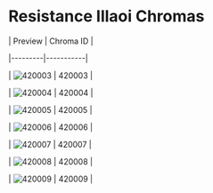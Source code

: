 # Resistance Illaoi Chromas


| Preview | Chroma ID |

|---------|-----------|

| ![420003](https://raw.communitydragon.org/latest/plugins/rcp-be-lol-game-data/global/default/v1/champion-chroma-images/420/420003.png) | 420003 |

| ![420004](https://raw.communitydragon.org/latest/plugins/rcp-be-lol-game-data/global/default/v1/champion-chroma-images/420/420004.png) | 420004 |

| ![420005](https://raw.communitydragon.org/latest/plugins/rcp-be-lol-game-data/global/default/v1/champion-chroma-images/420/420005.png) | 420005 |

| ![420006](https://raw.communitydragon.org/latest/plugins/rcp-be-lol-game-data/global/default/v1/champion-chroma-images/420/420006.png) | 420006 |

| ![420007](https://raw.communitydragon.org/latest/plugins/rcp-be-lol-game-data/global/default/v1/champion-chroma-images/420/420007.png) | 420007 |

| ![420008](https://raw.communitydragon.org/latest/plugins/rcp-be-lol-game-data/global/default/v1/champion-chroma-images/420/420008.png) | 420008 |

| ![420009](https://raw.communitydragon.org/latest/plugins/rcp-be-lol-game-data/global/default/v1/champion-chroma-images/420/420009.png) | 420009 |